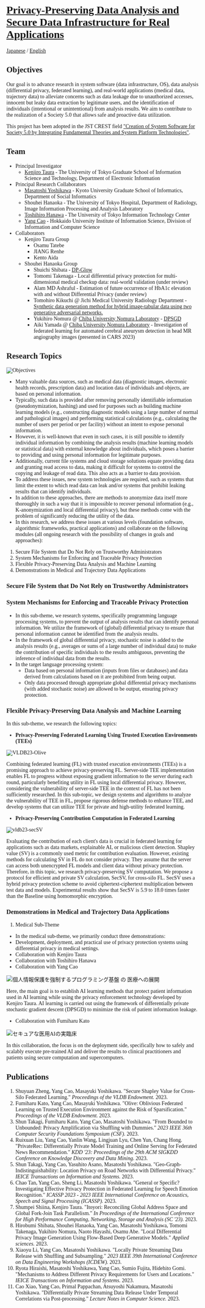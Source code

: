 <style>
  body {
    font-family: Times-New-Roman;
  }
</style>

# [Privacy-Preserving Data Analysis and Secure Data Infrastructure for Real Applications](https://www.jst.go.jp/kisoken/crest/project/1111114/1111114_2021.html)

[Japanese](index.md) / [English](index_eng.md)

## Objectives

Our goal is to advance research in system software (data infrastructure, OS), data analysis (differential privacy, federated learning), and real-world applications (medical data, trajectory data) to alleviate concerns such as data leakage due to unauthorized accesses, innocent but leaky data extraction by legitimate users, and the identification of individuals (intentional or unintentional) from analysis results. We aim to contribute to the realization of a Society 5.0 that allows safe and proactive data utilization.

This project has been adopted in the JST CREST field ["Creation of System Software for Society 5.0 by Integrating Fundamental Theories and System Platform Technologies"](https://www.jst.go.jp/kisoken/crest/en/research_area/ongoing/area2021-2.html).

## Team

* Principal Investigator
  * [Kenjiro Taura](https://www.eidos.ic.i.u-tokyo.ac.jp/~tau/) - The University of Tokyo Graduate School of Information Science and Technology, Department of Electronic Information
* Principal Research Collaborators
  * [Masatoshi Yoshikawa](https://www.db.soc.i.kyoto-u.ac.jp/~yoshikawa/) - Kyoto University Graduate School of Informatics, Department of Social Informatics
  * Shouhei Hanaoka - The University of Tokyo Hospital, Department of Radiology, Image Information Processing and Analysis Laboratory
  * [Toshihiro Hanawa](https://www.cspp.cc.u-tokyo.ac.jp/hanawa/) - The University of Tokyo Information Technology Center
  * [Yang Cao](https://yangcao88.github.io/) - Hokkaido University Institute of Information Science, Division of Information and Computer Science
* Collaborators
  * Kenjiro Taura Group
    * Osamu Tatebe
    * JIANG Renhe
    * Kento Aida
  * Shouhei Hanaoka Group
    * Shuichi Shibata - [DP-Glow](https://www.mdpi.com/2076-3417/13/18/10132)
    * Tomomi Takenaga - Local differential privacy protection for multi-dimensional medical checkup data: real-world validation (under review)
    * Alam MD Ashraful - Estimation of future occurrence of HbA1c elevation with and without Differential Privacy (under review)
    * Tomohiro Kikuchi @ Jichi Medical University Radiology Department - [Synthetic data generation method for hybrid image-tabular data using two generative adversarial networks.](https://arxiv.org/abs/2308.07573)
    * Yukihiro Nomura @ [Chiba University Nomura Laboratory](https://www.cfme.chiba-u.jp/staff/detail.php?index=nomura) - [DPSGD](https://1drv.ms/i/s!AsqSQ39DdrGCjagndybXE2nYbw9F-A?e=f16Qss)
    * Aiki Yamada @ [Chiba University Nomura Laboratory](https://www.cfme.chiba-u.jp/staff/detail.php?index=nomura) - Investigation of federated learning for automated cerebral aneurysm detection in head MR angiography images (presented in CARS 2023)

## Research Topics

![Objectives](img/goals.png "Sample")

* Many valuable data sources, such as medical data (diagnostic images, electronic health records, prescription data) and location data of individuals and objects, are based on personal information.
* Typically, such data is provided after removing personally identifiable information (pseudonymization, hashing) and used for purposes such as building machine learning models (e.g., constructing diagnostic models using a large number of normal and pathological images) and performing statistical calculations (e.g., calculating the number of users per period or per facility) without an intent to expose personal information.
* However, it is well-known that even in such cases, it is still possible to identify individual information by combining the analysis results (machine learning models or statistical data) with external knowledge about individuals, which poses a barrier to providing and using personal information for legitimate purposes.
* Additionally, current file systems and cloud storage solutions equate providing data and granting read access to data, making it difficult for systems to control the copying and leakage of read data. This also acts as a barrier to data provision.
* To address these issues, new system technologies are required, such as systems that limit the extent to which read data can leak and/or systems that prohibit leaking results that can identify individuals.
* In addition to these approaches, there are methods to anonymize data itself more thoroughly in such a way that it is impossible to recover personal information (e.g., K-anonymization and local differential privacy), but these methods come with the problem of significantly reducing the utility of the data.
* In this research, we address these issues at various levels (foundation software, algorithmic frameworks, practical applications) and collaborate on the following modules (all ongoing research with the possibility of changes in goals and approaches):

 1. Secure File System that Do Not Rely on Trustworthy Administrators
 2. System Mechanisms for Enforcing and Traceable Privacy Protection
 3. Flexible Privacy-Preserving Data Analysis and Machine Learning
 4. Demonstrations in Medical and Trajectory Data Applications

### Secure File System that Do Not Rely on Trustworthy Administrators

### System Mechanisms for Enforcing and Traceable Privacy Protection

* In this sub-theme, we research systems, specifically programming language processing systems, to prevent the output of analysis results that can identify personal information. We utilize the framework of (global) differential privacy to ensure that personal information cannot be identified from the analysis results.
* In the framework of global differential privacy, stochastic noise is added to the analysis results (e.g., averages or sums of a large number of individual data) to make the contribution of specific individuals to the results ambiguous, preventing the inference of individual data from the results.
* In the target language processing system:
   * Data based on personal information (inputs from files or databases) and data derived from calculations based on it are prohibited from being output.
   * Only data processed through appropriate global differential privacy mechanisms (with added stochastic noise) are allowed to be output, ensuring privacy protection.

### Flexible Privacy-Preserving Data Analysis and Machine Learning

In this sub-theme, we research the following topics:

- **Privacy-Preserving Federated Learning Using Trusted Execution Environments (TEEs)**

![VLDB23-Olive](img/VLDB23-Olive.png)

Combining federated learning (FL) with trusted execution environments (TEEs) is a promising approach to achieve privacy-preserving FL. Server-side TEE implementation enables FL to progress without exposing gradient information to the server during each round, particularly benefiting utility in FL using local differential privacy. However, considering the vulnerability of server-side TEE in the context of FL has not been sufficiently researched. In this sub-topic, we design systems and algorithms to analyze the vulnerability of TEE in FL, propose rigorous defense methods to enhance TEE, and develop systems that can utilize TEE for private and high-utility federated learning.

- **Privacy-Preserving Contribution Computation in Federated Learning**

![vldb23-secSV](img/vldb23-secSV.png)

Evaluating the contribution of each client's data is crucial in federated learning for applications such as data markets, explainable AI, or malicious client detection. Shapley value (SV) is a commonly used metric for contribution evaluation. However, existing methods for calculating SV in FL do not consider privacy. They assume that the server can access both unencrypted FL models and client data without privacy protection. Therefore, in this topic, we research privacy-preserving SV computation. We propose a protocol for efficient and private SV calculation, SecSV, for cross-silo FL. SecSV uses a hybrid privacy protection scheme to avoid ciphertext-ciphertext multiplication between test data and models. Experimental results show that SecSV is 5.9 to 18.0 times faster than the Baseline using homomorphic encryption.

### Demonstrations in Medical and Trajectory Data Applications

 1. Medical Sub-Theme
  * In the medical sub-theme, we primarily conduct three demonstrations:
  * Development, deployment, and practical use of privacy protection systems using differential privacy in medical settings.
  * Collaboration with Kenjiro Taura
  * Collaboration with Toshihiro Hanawa
  * Collaboration with Yang Cao

![個人情報保護を強制するプログラミング基盤 の 医療への展開](img/TauraHanaoka.png)

Here, the main goal is to establish AI learning methods that protect patient information used in AI learning while using the privacy enforcement technology developed by Kenjiro Taura. AI learning is carried out using the framework of differentially private stochastic gradient descent (DPSGD) to minimize the risk of patient information leakage.

  * Collaboration with Fumiharu Kato

![セキュアな医用AIの実臨床](img/HanawaHanaoka.png)

In this collaboration, the focus is on the deployment side, specifically how to safely and scalably execute pre-trained AI and deliver the results to clinical practitioners and patients using secure computation and supercomputers.

## Publications

 1. Shuyuan Zheng, Yang Cao, Masayuki Yoshikawa. "Secure Shapley Value for Cross-Silo Federated Learning." _Proceedings of the VLDB Endowment._ 2023.
 2. Fumiharu Kato, Yang Cao, Masayuki Yoshikawa. "Olive: Oblivious Federated Learning on Trusted Execution Environment against the Risk of Sparsification." _Proceedings of the VLDB Endowment._ 2023.
 3. Shun Takagi, Fumiharu Kato, Yang Cao, Masatoshi Yoshikawa. "From Bounded to Unbounded: Privacy Amplification via Shuffling with Dummies." _2023 IEEE 36th Computer Security Foundations Symposium (CSF)._ 2023.
 4. Ruixuan Liu, Yang Cao, Yanlin Wang, Lingjuan Lyu, Chen Yun, Chang Hong. "PrivateRec: Differentially Private Model Training and Online Serving for Federated News Recommendation." _KDD '23: Proceedings of the 29th ACM SIGKDD Conference on Knowledge Discovery and Data Mining._ 2023.
 5. Shun Takagi, Yang Cao, Yasuhito Asano, Masatoshi Yoshikawa. "Geo-Graph-Indistinguishability: Location Privacy on Road Networks with Differential Privacy." _IEICE Transactions on Information and Systems._ 2023.
 6. Chao Tan, Yang Cao, Sheng Li, Masatoshi Yoshikawa. "General or Specific? Investigating Effective Privacy Protection in Federated Learning for Speech Emotion Recognition." _ICASSP 2023 - 2023 IEEE International Conference on Acoustics, Speech and Signal Processing (ICASSP)._ 2023.
 7. Shumpei Shiina, Kenjiro Taura. "Itoyori: Reconciling Global Address Space and Global Fork-Join Task Parallelism." _In Proceedings of the International Conference for High Performance Computing, Networking, Storage and Analysis (SC '23)._ 2023.
 8. Hirobumi Shibata, Shouhei Hanaoka, Yang Cao, Masatoshi Yoshikawa, Tomomi Takenaga, Yukihiro Nomura, Naoto Hayashi, Osamu Abe. "Local Differential Privacy Image Generation Using Flow-Based Deep Generative Models." _Applied sciences._ 2023.
 9. Xiaoyu Li, Yang Cao, Masatoshi Yoshikawa. "Locally Private Streaming Data Release with Shuffling and Subsampling." _2023 IEEE 39th International Conference on Data Engineering Workshops (ICDEW)._ 2023.
 10. Ryota Hiraishi, Masatoshi Yoshikawa, Yang Cao, Sumio Fujita, Hidehito Gomi. "Mechanisms to Address Different Privacy Requirements for Users and Locations." _IEICE Transactions on Information and Systems._ 2023.
 11. Cao Xiao, Yang Cao, Primal Pappachan, Atsuyoshi Nakamura, Masatoshi Yoshikawa. "Differentially Private Streaming Data Release Under Temporal Correlations via Post-processing." _Lecture Notes in Computer Science._ 2023.
